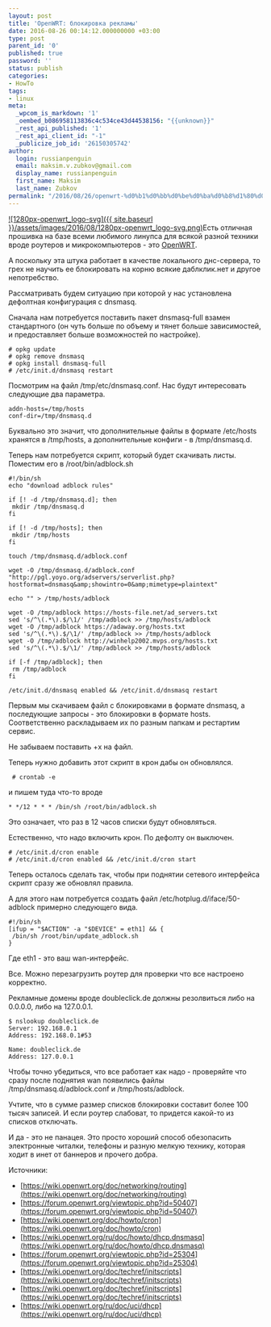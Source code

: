 ```yaml
---
layout: post
title: 'OpenWRT: блокировка рекламы'
date: 2016-08-26 00:14:12.000000000 +03:00
type: post
parent_id: '0'
published: true
password: ''
status: publish
categories:
- HowTo
tags:
- linux
meta:
  _wpcom_is_markdown: '1'
  _oembed_b086958113836c4c534ce43d44538156: "{{unknown}}"
  _rest_api_published: '1'
  _rest_api_client_id: "-1"
  _publicize_job_id: '26150305742'
author:
  login: russianpenguin
  email: maksim.v.zubkov@gmail.com
  display_name: russianpenguin
  first_name: Maksim
  last_name: Zubkov
permalink: "/2016/08/26/openwrt-%d0%b1%d0%bb%d0%be%d0%ba%d0%b8%d1%80%d0%be%d0%b2%d0%ba%d0%b0-%d1%80%d0%b5%d0%ba%d0%bb%d0%b0%d0%bc%d1%8b/"
---
```

[![1280px-openwrt_logo-svg]({{ site.baseurl }}/assets/images/2016/08/1280px-openwrt_logo-svg.png)](https://openwrt.org/)Есть отличная прошивка на базе всеми любимого линупса для всякой разной техники вроде роутеров и микрокомпьютеров - это [OpenWRT](https://openwrt.org/).

А поскольку эта штука работает в качестве локального днс-сервера, то грех не научить ее блокировать на корню всякие даблклик.нет и другое непотребство.

Рассматривать будем ситуацию при которой у нас установлена дефолтная конфигурация c dnsmasq.

Сначала нам потребуется поставить пакет dnsmasq-full взамен стандартного (он чуть больше по объему и тянет больше зависимостей, и предоставляет больше возможностей по настройке).

```
# opkg update  
# opkg remove dnsmasq  
# opkg install dnsmasq-full  
# /etc/init.d/dnsmasq restart
```

Посмотрим на файл /tmp/etc/dnsmasq.conf. Нас будут интересовать следующие два параметра.

```
addn-hosts=/tmp/hosts  
conf-dir=/tmp/dnsmasq.d
```

Буквально это значит, что дополнительные файлы в формате /etc/hosts хранятся в /tmp/hosts, а дополнительные конфиги - в /tmp/dnsmasq.d.

Теперь нам потребуется скрипт, который будет скачивать листы. Поместим его в /root/bin/adblock.sh

```shell
#!/bin/sh  
echo "download adblock rules"

if [! -d /tmp/dnsmasq.d]; then  
 mkdir /tmp/dnsmasq.d  
fi

if [! -d /tmp/hosts]; then  
 mkdir /tmp/hosts  
fi

touch /tmp/dnsmasq.d/adblock.conf

wget -O /tmp/dnsmasq.d/adblock.conf "http://pgl.yoyo.org/adservers/serverlist.php?hostformat=dnsmasq&amp;showintro=0&amp;mimetype=plaintext"

echo "" > /tmp/hosts/adblock

wget -O /tmp/adblock https://hosts-file.net/ad_servers.txt  
sed 's/^\(.*\).$/\1/' /tmp/adblock >> /tmp/hosts/adblock  
wget -O /tmp/adblock https://adaway.org/hosts.txt  
sed 's/^\(.*\).$/\1/' /tmp/adblock >> /tmp/hosts/adblock  
wget -O /tmp/adblock http://winhelp2002.mvps.org/hosts.txt  
sed 's/^\(.*\).$/\1/' /tmp/adblock >> /tmp/hosts/adblock

if [-f /tmp/adblock]; then  
 rm /tmp/adblock  
fi

/etc/init.d/dnsmasq enabled && /etc/init.d/dnsmasq restart
```

Первым мы скачиваем файл с блокировками в формате dnsmasq, а последующие запросы - это блокировки в формате hosts. Соответственно раскладываем их по разным папкам и рестартим сервис.

Не забываем поставить +x на файл.

Теперь нужно добавить этот скрипт в крон дабы он обновлялся.

```
 # crontab -e
```

и пишем туда что-то вроде

```
* */12 * * * /bin/sh /root/bin/adblock.sh
```

Это означает, что раз в 12 часов списки будут обновляться.

Естественно, что надо включить крон. По дефолту он выключен.

```
# /etc/init.d/cron enable  
# /etc/init.d/cron enabled && /etc/init.d/cron start
```

Теперь осталось сделать так, чтобы при поднятии сетевого интерфейса скрипт сразу же обновлял правила.

А для этого нам потребуется создать файл /etc/hotplug.d/iface/50-adblock примерно следующего вида.

```
#!/bin/sh  
[ifup = "$ACTION" -a "$DEVICE" = eth1] && {  
 /bin/sh /root/bin/update_adblock.sh  
}
```

Где eth1 - это ваш wan-интерфейс.

Все. Можно перезагрузить роутер для проверки что все настроено корректно.

Рекламные домены вроде doubleclick.de должны резолвиться либо на 0.0.0.0, либо на 127.0.0.1.

```
$ nslookup doubleclick.de  
Server: 192.168.0.1  
Address: 192.168.0.1#53

Name: doubleclick.de  
Address: 127.0.0.1
```

Чтобы точно убедиться, что все работает как надо - проверяйте что сразу после поднятия wan появились файлы /tmp/dnsmasq.d/adblock.conf и /tmp/hosts/adblock.

Учтите, что в сумме размер списков блокировки составит более 100 тысяч записей. И если роутер слабоват, то придется какой-то из списков отключать.

И да - это не панацея. Это просто хороший способ обезопасить электронные читалки, телефоны и разную мелкую технику, которая ходит в инет от баннеров и прочего добра.

Источники:

- [https://wiki.openwrt.org/doc/networking/routing](https://wiki.openwrt.org/doc/networking/routing)
- [https://forum.openwrt.org/viewtopic.php?id=50407](https://forum.openwrt.org/viewtopic.php?id=50407)
- [https://wiki.openwrt.org/doc/howto/cron](https://wiki.openwrt.org/doc/howto/cron)
- [https://wiki.openwrt.org/ru/doc/howto/dhcp.dnsmasq](https://wiki.openwrt.org/ru/doc/howto/dhcp.dnsmasq)
- [https://forum.openwrt.org/viewtopic.php?id=25304](https://forum.openwrt.org/viewtopic.php?id=25304)
- [https://wiki.openwrt.org/doc/techref/initscripts](https://wiki.openwrt.org/doc/techref/initscripts)
- [https://wiki.openwrt.org/doc/techref/initscripts](https://wiki.openwrt.org/doc/techref/initscripts)
- [https://wiki.openwrt.org/ru/doc/uci/dhcp](https://wiki.openwrt.org/ru/doc/uci/dhcp)
